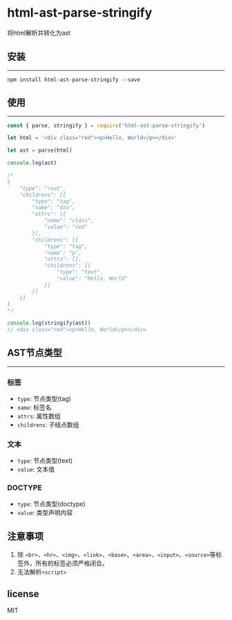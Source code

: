 # html-ast-parse-stringify
将html解析并转化为ast

## 安装
---
```
npm install html-ast-parse-stringify --save
```

## 使用
---
```javascript
const { parse, stringify } = require('html-ast-parse-stringify')

let html = '<div class="red"><p>Hello, World</p></div>'

let ast = parse(html)

console.log(ast)

/*
{
	"type": "root",
	"childrens": [{
		"type": "tag",
		"name": "div",
		"attrs": [{
			"name": "class",
			"value": "red"
		}],
		"childrens": [{
			"type": "tag",
			"name": "p",
			"attrs": [],
			"childrens": [{
				"type": "text",
				"value": "Hello, World"
			}]
		}]
	}]
}
*/

console.log(stringify(ast))
// <div class="red"><p>Hello, World</p></div>
```
## AST节点类型
---

### 标签
* `type`: 节点类型(tag)
* `name`: 标签名
* `attrs`: 属性数组
* `childrens`: 子结点数组

### 文本
* `type`: 节点类型(text)
* `value`: 文本值

### DOCTYPE

* `type`: 节点类型(doctype)
* `value`: 类型声明内容

## 注意事项
1. 除 `<br>`、`<hr>`、`<img>`、`<link>`、`<base>`、`<area>`、`<input>`、`<source>`等标签外，所有的标签必须严格闭合。
2. 无法解析`<script>`

## license
MIT